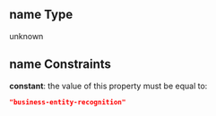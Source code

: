## name Type

unknown

## name Constraints

**constant**: the value of this property must be equal to:

```json
"business-entity-recognition"
```
